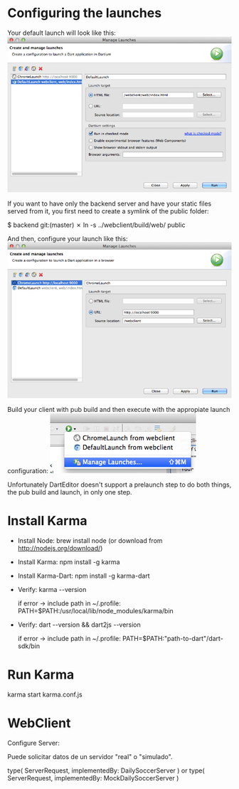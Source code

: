 Configuring the launches
=========================

Your default launch will look like this:
![alt tag](launch01.png)

If you want to have only the backend server and have your static files served from it, you first need to create a symlink of the public folder:

  $ backend git:(master) ✗ ln -s ../webclient/build/web/ public

And then, configure your launch like this:
![alt tag](launch02.png)

Build your client with pub build and then execute with the appropiate launch configuration: 
![alt tag](launch03.png)

Unfortunately DartEditor doesn't support a prelaunch step to do both things, the pub build and launch, in only one step.


Install Karma
=============

- Install Node: brew install node  (or download from http://nodejs.org/download/)

- Install Karma: npm install -g karma

- Install Karma-Dart: npm install -g karma-dart 

- Verify: karma --version

  if error -> include path in ~/.profile: PATH=$PATH:/usr/local/lib/node_modules/karma/bin

- Verify: dart --version && dart2js --version

  if error -> include path in ~/.profile: PATH=$PATH:"path-to-dart"/dart-sdk/bin

Run Karma
=========

  karma start karma.conf.js

WebClient
=========

Configure Server:

Puede solicitar datos de un servidor "real" o "simulado".

type( ServerRequest, implementedBy: DailySoccerServer )
or
type( ServerRequest, implementedBy: MockDailySoccerServer )


